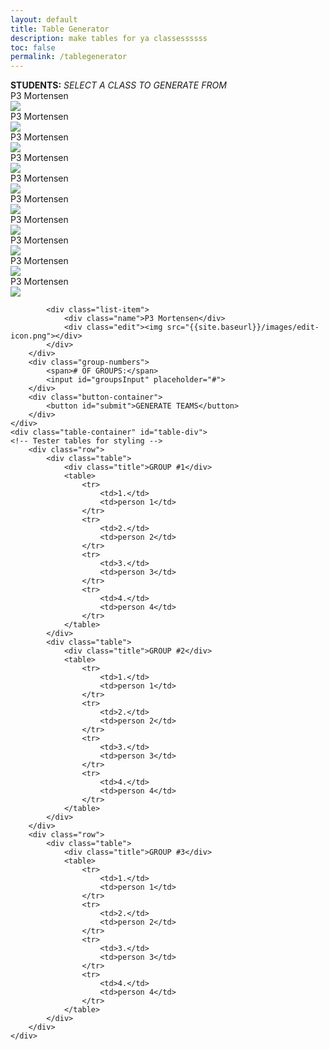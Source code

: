 ```yaml
---
layout: default
title: Table Generator
description: make tables for ya classessssss
toc: false
permalink: /tablegenerator
---
```

<head>
    <script href="{{site.baseurl}}/assets/js/tablegenerator.js"></script>
</head>
<div class="table-generator">
    <div class="text-container">
        <div class="text">
            <b>STUDENTS:</b>
            <i>SELECT A CLASS TO GENERATE FROM</i>
        </div>
        <div class="list">
            <div class="list-item">
                <div class="name">P3 Mortensen</div>
                <div class="edit"><img src="{{site.baseurl}}/images/edit-icon.png"></div>
            </div>
            <div class="list-item">
                <div class="name">P3 Mortensen</div>
                <div class="edit"><img src="{{site.baseurl}}/images/edit-icon.png"></div>
            </div>
            <div class="list-item">
                <div class="name">P3 Mortensen</div>
                <div class="edit"><img src="{{site.baseurl}}/images/edit-icon.png"></div>
            </div>
            <div class="list-item">
                <div class="name">P3 Mortensen</div>
                <div class="edit"><img src="{{site.baseurl}}/images/edit-icon.png"></div>
            </div>
            <div class="list-item">
                <div class="name">P3 Mortensen</div>
                <div class="edit"><img src="{{site.baseurl}}/images/edit-icon.png"></div>
            </div>
            <div class="list-item">
                <div class="name">P3 Mortensen</div>
                <div class="edit"><img src="{{site.baseurl}}/images/edit-icon.png"></div>
            </div>
            <div class="list-item">
                <div class="name">P3 Mortensen</div>
                <div class="edit"><img src="{{site.baseurl}}/images/edit-icon.png"></div>
            </div>
            <div class="list-item">
                <div class="name">P3 Mortensen</div>
                <div class="edit"><img src="{{site.baseurl}}/images/edit-icon.png"></div>
            </div>
            <div class="list-item">
                <div class="name">P3 Mortensen</div>
                <div class="edit"><img src="{{site.baseurl}}/images/edit-icon.png"></div>
            </div>
            <div class="list-item">
                <div class="name">P3 Mortensen</div>
                <div class="edit"><img src="{{site.baseurl}}/images/edit-icon.png"></div>
            </div>

            <div class="list-item">
                <div class="name">P3 Mortensen</div>
                <div class="edit"><img src="{{site.baseurl}}/images/edit-icon.png"></div>
            </div>
        </div>
        <div class="group-numbers">
            <span># OF GROUPS:</span>
            <input id="groupsInput" placeholder="#">
        </div>
        <div class="button-container">
            <button id="submit">GENERATE TEAMS</button>
        </div>
    </div>
    <div class="table-container" id="table-div">
    <!-- Tester tables for styling -->
        <div class="row">
            <div class="table">
                <div class="title">GROUP #1</div>
                <table>
                    <tr>
                        <td>1.</td>
                        <td>person 1</td>
                    </tr>
                    <tr>
                        <td>2.</td>
                        <td>person 2</td>
                    </tr>
                    <tr>
                        <td>3.</td>
                        <td>person 3</td>
                    </tr>
                    <tr>
                        <td>4.</td>
                        <td>person 4</td>
                    </tr>
                </table>
            </div>
            <div class="table">
                <div class="title">GROUP #2</div>
                <table>
                    <tr>
                        <td>1.</td>
                        <td>person 1</td>
                    </tr>
                    <tr>
                        <td>2.</td>
                        <td>person 2</td>
                    </tr>
                    <tr>
                        <td>3.</td>
                        <td>person 3</td>
                    </tr>
                    <tr>
                        <td>4.</td>
                        <td>person 4</td>
                    </tr>
                </table>
            </div>
        </div>
        <div class="row">
            <div class="table">
                <div class="title">GROUP #3</div>
                <table>
                    <tr>
                        <td>1.</td>
                        <td>person 1</td>
                    </tr>
                    <tr>
                        <td>2.</td>
                        <td>person 2</td>
                    </tr>
                    <tr>
                        <td>3.</td>
                        <td>person 3</td>
                    </tr>
                    <tr>
                        <td>4.</td>
                        <td>person 4</td>
                    </tr>
                </table>
            </div>
        </div>
    </div>
</div>